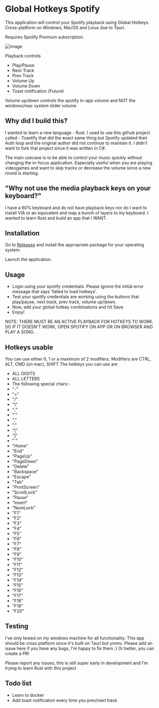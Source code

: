 # Global Hotkeys Spotify
This application will control your Spotify playback using Global Hotkeys. Cross-platform on Windows, MacOS and Linux due to Tauri.

Requires Spotify Premium subscription.

![image](https://github.com/user-attachments/assets/7376b75f-b42a-4529-84d6-39297598f10c)

Playback controls
- Play/Pause
- Next Track
- Prev Track
- Volume Up
- Volume Down
- Toast notification (Future)

Volume up/down controls the spotify in-app volume and NOT the windows/mac system slider volume

## Why did I build this?
I wanted to learn a new language - Rust. I used to use this github project called - Toastify that did the exact same thing but Spotify updated their Auth loop and the original author did not continue to maintain it. I didn't want to fork that project since it was written in C#.

The main usecase is to be able to control your music quickly without changing the in-focus application. Especially useful when you are playing videogames and want to skip tracks or decrease the volume since a new round is starting.

## "Why not use the media playback keys on your keyboard?"
I have a 60% keyboard and do not have playback keys nor do I want to install VIA or an equivalent and map a bunch of layers to my keyboard. I wanted to learn Rust and build an app that I WANT.

## Installation
Go to [Releases](https://github.com/Sid-V/global_hotkey_spotify/releases) and install the appropriate package for your operating system.

Launch the application.

## Usage
- Login using your spotify credentials. Please ignore the initial error message that says 'failed to load hotkeys'.
- Test your spotify credentials are working using the buttons that play/pause, next track, prev track, volume up/down. 
- Now, add your global hotkey combinations and hit Save
- Enjoy!

NOTE: THERE MUST BE AN ACTIVE PLAYBACK FOR HOTKEYS TO WORK. SO IF IT DOESN'T WORK, OPEN SPOTIFY ON APP OR ON BROWSER AND PLAY A SONG.

## Hotkeys usable
You can use either 0, 1 or a maximum of 2 modifiers. Modifiers are CTRL, ALT, CMD (on mac), SHIFT
The hotkeys you can use are 
- ALL DIGITS
- ALL LETTERS
- The following special chars:-
- "-"
- "="
- "/"
- "\\"
- ";"
- "'"
- ","
- "."
- "["
- "]"
- "`"
- "Home"
- "End"
- "PageUp"
- "PageDown"
- "Delete"
- "Backspace"
- "Escape"
- "Tab"
- "PrintScreen"
- "ScrollLock"
- "Pause"
- "Insert"
- "NumLock"
- "F1" 
- "F2" 
- "F3" 
- "F4" 
- "F5" 
- "F6" 
- "F7" 
- "F8" 
- "F9" 
- "F10"
- "F11"
- "F12"
- "F13"
- "F14"
- "F15"
- "F16"
- "F17"
- "F18"
- "F19"
- "F20"

## Testing
I've only tested on my windows machine for all functionality. This app should be cross platform since it's built on Tauri but ymmv. Please add an issue here if you have any bugs, I'm happy to fix them :) Or better, you can create a PR!
  

Please report any issues, this is still super early in development and I'm trying to learn Rust with this project

## Todo list
- Learn to docker
- Add toast notification every time you prev/next track